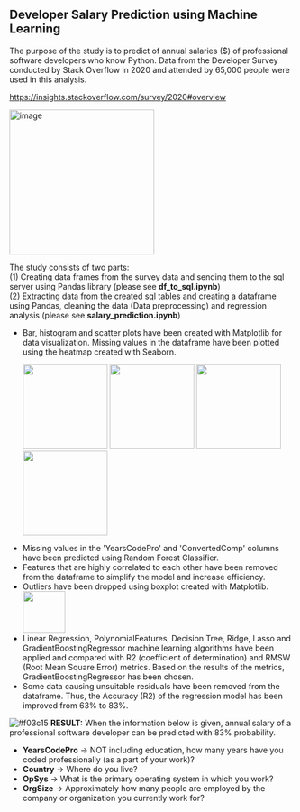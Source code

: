 ## Developer Salary Prediction using Machine Learning

The purpose of the study is to predict of annual salaries ($) of professional software developers who know Python. Data from the Developer Survey conducted by Stack Overflow in 2020 and attended by 65,000 people were used in this analysis. 

https://insights.stackoverflow.com/survey/2020#overview

<img width="257" alt="image" src="https://user-images.githubusercontent.com/58983814/124835864-ab753c00-df8a-11eb-8b58-93df8ddaaad8.png">

The study consists of two parts:<br>
  (1) Creating data frames from the  survey data and sending them to the sql server using Pandas library (please see **df_to_sql.ipynb**)<br>
  (2) Extracting data from the created sql tables and creating a dataframe using Pandas, cleaning the data (Data preprocessing) and regression analysis (please see **salary_prediction.ipynb**)<br>

<ul>
<li>Bar, histogram and scatter plots have been created with Matplotlib for data visualization. Missing values in the dataframe have been plotted using the heatmap created with Seaborn.</li>

<img height="150" src="https://user-images.githubusercontent.com/58983814/124914364-ef068f00-dff8-11eb-93ae-ba4215809170.png"> <img height="150" src="https://user-images.githubusercontent.com/58983814/124914521-1e1d0080-dff9-11eb-830f-00ad982f5a3e.png"> <img height="150" src="https://user-images.githubusercontent.com/58983814/124914615-3ab93880-dff9-11eb-903f-d5840c5cd0cd.png"> <img height="150" src="https://user-images.githubusercontent.com/58983814/124914732-5e7c7e80-dff9-11eb-8ca1-44ae68bef5e6.png">

<li>Missing values in the 'YearsCodePro' and 'ConvertedComp' columns have been predicted using Random Forest Classifier.</li>
<li>Features that are highly correlated to each other have been removed from the dataframe to simplify the model and increase efficiency.</li>
<li>Outliers have been dropped using boxplot created with Matplotlib.</li>
<img height="75" src="https://user-images.githubusercontent.com/58983814/124918209-7229e400-dffd-11eb-9fce-6cd013c11cec.png">
<li>Linear Regression, PolynomialFeatures, Decision Tree, Ridge, Lasso and GradientBoostingRegressor machine learning algorithms have been applied and compared with R2 (coefficient of determination) and RMSW (Root Mean Square Error) metrics. Based on the results of the metrics, GradientBoostingRegressor has been chosen.</li>
<li>Some data causing unsuitable residuals have been removed from the dataframe. Thus, the Accuracy (R2) of the regression model has been improved from 63% to 83%.</li>
</ul>

![#f03c15](https://via.placeholder.com/15/f03c15/000000?text=+) **RESULT:** When the information below is given, annual salary of a professional software developer can be predicted with 83% probability.
<ul>
<li><strong>YearsCodePro</strong> -> NOT including education, how many years have you coded professionally (as a part of your work)?</li>
<li><strong>Country</strong> -> Where do you live?</li>
<li><strong>OpSys</strong> -> What is the primary operating system in which you work?</li>
<li><strong>OrgSize</strong> -> Approximately how many people are employed by the company or organization you currently work for?</li>
</ul>

